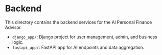 # Backend

This directory contains the backend services for the AI Personal Finance Advisor.

- `django_app/`: Django project for user management, admin, and business logic.
- `fastapi_app/`: FastAPI app for AI endpoints and data aggregation. 